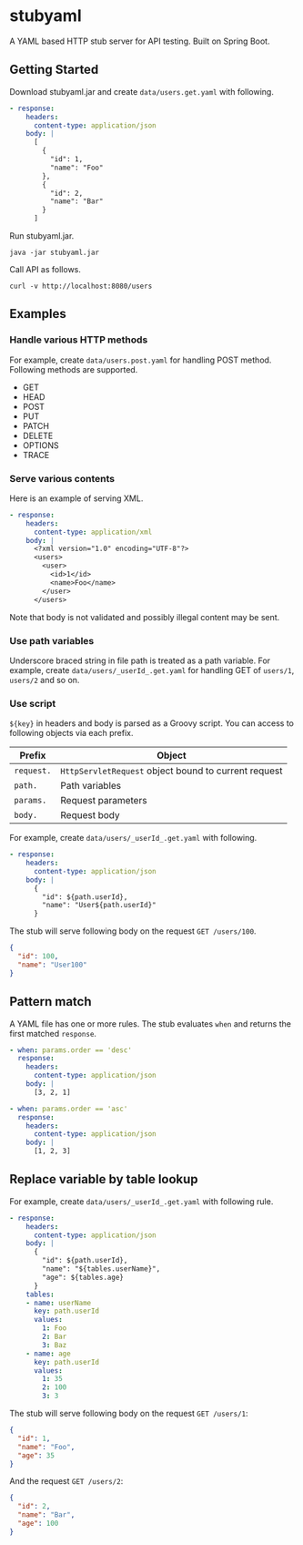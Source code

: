 # stubyaml

A YAML based HTTP stub server for API testing.
Built on Spring Boot.


## Getting Started

Download stubyaml.jar and create `data/users.get.yaml` with following.

```yaml
- response:
    headers:
      content-type: application/json
    body: |
      [
        {
          "id": 1,
          "name": "Foo"
        },
        {
          "id": 2,
          "name": "Bar"
        }
      ]
```

Run stubyaml.jar.

```
java -jar stubyaml.jar
```

Call API as follows.

```
curl -v http://localhost:8080/users
```


## Examples

### Handle various HTTP methods

For example, create `data/users.post.yaml` for handling POST method.
Following methods are supported.

- GET
- HEAD
- POST
- PUT
- PATCH
- DELETE
- OPTIONS
- TRACE


### Serve various contents

Here is an example of serving XML.

```yaml
- response:
    headers:
      content-type: application/xml
    body: |
      <?xml version="1.0" encoding="UTF-8"?>
      <users>
        <user>
          <id>1</id>
          <name>Foo</name>
        </user>
      </users>
```

Note that body is not validated and possibly illegal content may be sent.


### Use path variables

Underscore braced string in file path is treated as a path variable.
For example, create `data/users/_userId_.get.yaml` for handling GET of `users/1`, `users/2` and so on.


### Use script

`${key}` in headers and body is parsed as a Groovy script.
You can access to following objects via each prefix.

Prefix      | Object
------------|-------
`request.`  | `HttpServletRequest` object bound to current request
`path.`     | Path variables
`params.`   | Request parameters
`body.`     | Request body

For example, create `data/users/_userId_.get.yaml` with following.

```yaml
- response:
    headers:
      content-type: application/json
    body: |
      {
        "id": ${path.userId},
        "name": "User${path.userId}"
      }
```

The stub will serve following body on the request `GET /users/100`.

```json
{
  "id": 100,
  "name": "User100"
}
```


## Pattern match

A YAML file has one or more rules.
The stub evaluates `when` and returns the first matched `response`.

```yaml
- when: params.order == 'desc'
  response:
    headers:
      content-type: application/json
    body: |
      [3, 2, 1]

- when: params.order == 'asc'
  response:
    headers:
      content-type: application/json
    body: |
      [1, 2, 3]
```


## Replace variable by table lookup

For example, create `data/users/_userId_.get.yaml` with following rule.

```yaml
- response:
    headers:
      content-type: application/json
    body: |
      {
        "id": ${path.userId},
        "name": "${tables.userName}",
        "age": ${tables.age}
      }
    tables:
    - name: userName
      key: path.userId
      values:
        1: Foo
        2: Bar
        3: Baz
    - name: age
      key: path.userId
      values:
        1: 35
        2: 100
        3: 3
```

The stub will serve following body on the request `GET /users/1`:

```json
{
  "id": 1,
  "name": "Foo",
  "age": 35
}
```

And the request `GET /users/2`:

```json
{
  "id": 2,
  "name": "Bar",
  "age": 100
}
```
